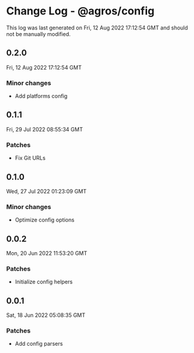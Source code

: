 # Change Log - @agros/config

This log was last generated on Fri, 12 Aug 2022 17:12:54 GMT and should not be manually modified.

## 0.2.0
Fri, 12 Aug 2022 17:12:54 GMT

### Minor changes

- Add platforms config

## 0.1.1
Fri, 29 Jul 2022 08:55:34 GMT

### Patches

- Fix Git URLs

## 0.1.0
Wed, 27 Jul 2022 01:23:09 GMT

### Minor changes

- Optimize config options

## 0.0.2
Mon, 20 Jun 2022 11:53:20 GMT

### Patches

- Initialize config helpers

## 0.0.1
Sat, 18 Jun 2022 05:08:35 GMT

### Patches

- Add config parsers

